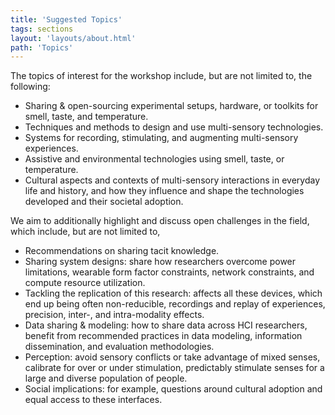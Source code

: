 ```yaml
---
title: 'Suggested Topics'
tags: sections
layout: 'layouts/about.html'
path: 'Topics'
---
```




The topics of interest for the workshop include, but are not limited to, the following:
* Sharing & open-sourcing experimental setups, hardware, or toolkits for smell, taste, and temperature.
* Techniques and methods to design and use multi-sensory technologies.
* Systems for recording, stimulating, and augmenting multi-sensory experiences.
* Assistive and environmental technologies using smell, taste, or temperature.
* Cultural aspects and contexts of multi-sensory interactions in everyday life and history, and how they influence and shape the technologies developed and their societal adoption.

We aim to additionally highlight and discuss open challenges in the field, which include, but are not limited to,
* Recommendations on sharing tacit knowledge.
* Sharing system designs: share how researchers overcome power limitations, wearable form factor constraints, network constraints, and compute resource utilization.
* Tackling the replication of this research: affects all these devices, which end up being often non-reducible, recordings and replay of experiences, precision, inter-, and intra-modality effects.
* Data sharing & modeling: how to share data across HCI researchers, benefit from recommended practices in data modeling, information dissemination, and evaluation methodologies.
* Perception: avoid sensory conflicts or take advantage of mixed senses, calibrate for over or under stimulation, predictably stimulate senses for a large and diverse population of people.
* Social implications: for example, questions around cultural adoption and equal access to these interfaces.

